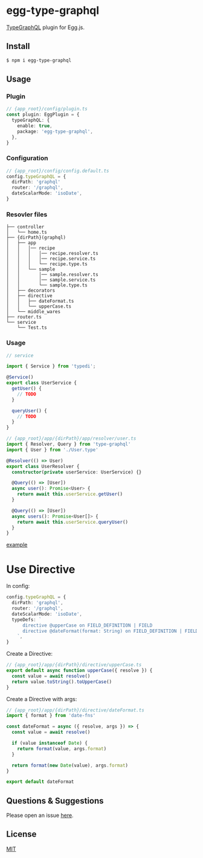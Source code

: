# egg-type-graphql

[TypeGraphQL](https://typegraphql.ml/) plugin for Egg.js.

<!-- 
  [![NPM version][npm-image]][npm-url]
  [![npm download][download-image]][download-url]

  [npm-image]: https://img.shields.io/npm/v/egg-type-graphql.svg?style=flat-square
  [npm-url]: https://npmjs.org/package/egg-type-graphql
  [download-image]: https://img.shields.io/npm/dm/egg-type-graphql.svg?style=flat-square
  [download-url]: https://npmjs.org/package/egg-type-graphql 
-->

<!--
Description here.
-->

## Install

```bash
$ npm i egg-type-graphql
```

## Usage

### Plugin

```ts
// {app_root}/config/plugin.ts
const plugin: EggPlugin = {
  typeGraphQL: {
    enable: true,
    package: 'egg-type-graphql',
  },
}
```

### Configuration

```ts
// {app_root}/config/config.default.ts
config.typeGraphQL = {
  dirPath: 'graphql'
  router: '/graphql',
  dateScalarMode: 'isoDate',
}
```

### Resovler files

```shell
├── controller
│   └── home.ts
├── {dirPath}(graphql)
│   ├── app
│   │   │── recipe
│   │   │   │── recipe.resolver.ts
│   │   │   │── recipe.service.ts
│   │   │   └── recipe.type.ts
│   │   └── sample
│   │       │── sample.resolver.ts
│   │       │── sample.service.ts
│   │       └── sample.type.ts
│   ├── decorators
│   ├── directive
│   │   ├── dateFormat.ts
│   │   └── upperCase.ts
│   └── middle_wares
├── router.ts
└── service
    └── Test.ts
```

### Usage

```ts
// service

import { Service } from 'typedi';

@Service()
export class UserService {
  getUser() {
    // TODO
  }

  queryUser() {
    // TODO
  }
}

```


```ts
// {app_root}/app/{dirPath}/app/resolver/user.ts
import { Resolver, Query } from 'type-graphql'
import { User } from './User.type'

@Resolver(() => User)
export class UserResolver {
  constructor(private userService: UserService) {}

  @Query(() => [User])
  async user(): Promise<User> {
    return await this.userService.getUser()
  }

  @Query(() => [User])
  async users(): Promise<User[]> {
    return await this.userService.queryUser()
  }
}
```

[example](https://github.com/ZjpNode/egg-type-graphql/tree/master/example)

# Use Directive

In config:

```ts
config.typeGraphQL = {
  dirPath: 'graphql',
  router: '/graphql',
  dateScalarMode: 'isoDate',
  typeDefs: `
      directive @upperCase on FIELD_DEFINITION | FIELD
      directive @dateFormat(format: String) on FIELD_DEFINITION | FIELD
    `,
}
```

Create a Directive:

```ts
// {app_root}/app/{dirPath}/directive/upperCase.ts
export default async function upperCase({ resolve }) {
  const value = await resolve()
  return value.toString().toUpperCase()
}
```

Create a Directive with args:

```ts
// {app_root}/app/{dirPath}/directive/dateFormat.ts
import { format } from 'date-fns'

const dateFormat = async ({ resolve, args }) => {
  const value = await resolve()

  if (value instanceof Date) {
    return format(value, args.format)
  }

  return format(new Date(value), args.format)
}

export default dateFormat
```

## Questions & Suggestions

Please open an issue [here](https://github.com/ZjpNode/egg-type-graphql/issues).

## License

[MIT](LICENSE)
